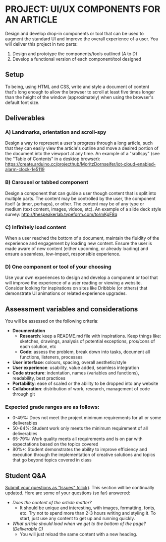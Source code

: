 # PROJECT: UI/UX COMPONENTS FOR AN ARTICLE

Design and develop drop-in components or tool that can be used to augment the standard UI and improve the overall experience of a user. You will deliver this project in two parts:

1. Design and prototype the components/tools outlined (A to D)
2. Develop a functional version of each component/tool designed

## Setup

To being, using HTML and CSS, write and style a document of content that's long enough to allow the browser to scroll at least five times longer than the height of the window (approximately) when using the browser's default font size.

## Deliverables

### A) Landmarks, orientation and scroll-spy

Design a way to represent a user's progress through a long article, such that they can easily view the article's outline and move a desired portion of the document into the viewport at any time. An example of a "srollspy" (see the "Table of Contents" in a desktop browser): https://create.arduino.cc/projecthub/MoritzDornseifer/iot-cloud-enabled-alarm-clock-1e5119

### B) Carousel or tabbed component

Design a component that can guide a user though content that is split into multiple parts. The content may be controlled by the user, the component itself (a timer, perhaps), or other. The content may be of any type or medium (text content, images, videos, etc). An example of a slide deck style survey: http://thespeakerlab.typeform.com/to/mKgF8q

### C) Infinitely load content

When a user reached the bottom of a document, maintain the fluidity of the experience and engagement by loading new content. Ensure the user is made aware of new content (either upcoming, or already loading) and ensure a seamless, low-impact, responsible experience.

### D) One component or tool of your choosing

Use your own experiences to design and develop a component or tool that will improve the experience of a user reading or viewing a website. Consider looking for inspirations on sites like Dribbble (or others) that demonstrate UI animations or related experience upgrades.

## Assessment variables and considerations

You will be assessed on the following criteria:

- **Documentation**
  - **Research**: keep a README.md file with inspirations. Keep things like: sketches, drawings, analysis of potential exceptions, pros/cons of each solution, etc
  - **Code**: assess the problem, break down into tasks, document all functions, listeners, processes
- **User interface**: colours, spacing, overall aesthetic/style
- **User experience**: usability, value added, seamless integration
- **Code structure**: indentation, names (variables and functions), readability, best practices
- **Portability**: ease of scaled or the ability to be dropped into any website
- **Collaboration**: distribution of work, research, management of code through git

### Expected grade ranges are as follows:
- 0-49%: Does not meet the project minimum requirements for all or some deliverables
- 50-64%: Student work only meets the minimum requirement of all deliverables
- 65-79%: Work quality meets all requirements and is on par with expectations based on the topics covered
- 80%+: Student demonstrates the ability to improve efficiency and execution through the implementation of creative solutions and topics that go beyond topics covered in class

## Student Q&A

[Submit your questions as "Issues" (click)](../../issues). This section will be continually updated. Here are some of your questions (so far) answered:

- *Does the content of the article matter?*
  - It should be unique and interesting, with images, formatting, fonts, etc. Try not to spend more than 2-3 hours writing and styling it. To start, just use any content to get up and running quickly.
- *What article should load when we get to the bottom of the page? (Deliverable C)*
  - You will just reload the same content with a new heading.